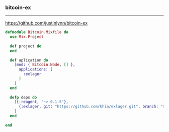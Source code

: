 ### bitcoin-ex
---
https://github.com/justinlynn/bitcoin-ex

```exs
defmodule Bitcoin.Mixfile do
  use Mix.Project
  
  def project do
  end
  
  def aplication do
    [mod: { Bitcoin.Node, [] },
      applications: [
        :exlager
      ]
    ]
  end
  
  defp deps do
    [{:reagent, "~> 0.1.5"},
      {:exlager, git: "https://github.com/khia/exlager.git", branch: "master"}
    ]
  end
  
end

```

```
```

```
```


